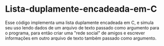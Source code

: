 # Lista-duplamente-encadeada-em-C
Esse código implementa uma lista duplamente encadeada em C, e simula seu uso lendo dados de um arquivo de texto passado como argumento para o programa, para então criar uma "rede social" de amigos e escrever informações em outro arquivo de texto também passado como argumento.
